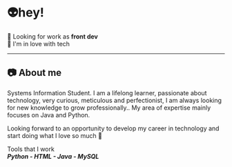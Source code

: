 # 👽hey!

💼 Looking for work as **front dev**<br />
💜 I'm in love with tech
_____________________________________________________________________________________________________________________________________________________________________________________________________________________________________________________
## 📷 About me
Systems Information Student. I am a lifelong learner, passionate about technology, very curious, meticulous and perfectionist, I am always looking for new knowledge to grow professionally.. My area of expertise mainly focuses on Java and Python.

Looking forward to an opportunity to develop my career in technology and start doing what I love so much 🤍

Tools that I work <br />
**_Python - HTML - Java - MySQL_**
